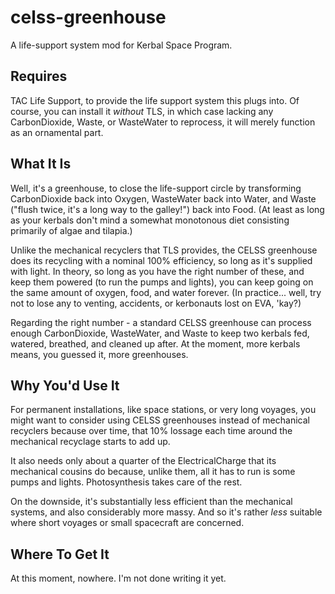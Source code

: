celss-greenhouse
================

A life-support system mod for Kerbal Space Program.

Requires
--------

TAC Life Support, to provide the life support system this plugs into. Of course, you can install it _without_
TLS, in which case lacking any CarbonDioxide, Waste, or WasteWater to reprocess, it will merely function as an
ornamental part.

What It Is
----------

Well, it's a greenhouse, to close the life-support circle by transforming CarbonDioxide back into Oxygen, WasteWater
back into Water, and Waste ("flush twice, it's a long way to the galley!") back into Food. (At least as long as your
kerbals don't mind a somewhat monotonous diet consisting primarily of algae and tilapia.)

Unlike the mechanical recyclers that TLS provides, the CELSS greenhouse does its recycling with a nominal 100%
efficiency, so long as it's supplied with light. In theory, so long as you have the right number of these, and
keep them powered (to run the pumps and lights), you can keep going on the same amount of oxygen, food, and water
forever. (In practice... well, try not to lose any to venting, accidents, or kerbonauts lost on EVA, 'kay?)

Regarding the right number - a standard CELSS greenhouse can process enough CarbonDioxide, WasteWater, and Waste
to keep two kerbals fed, watered, breathed, and cleaned up after. At the moment, more kerbals means, you guessed it,
more greenhouses.

Why You'd Use It
----------------

For permanent installations, like space stations, or very long voyages, you might want to consider using CELSS
greenhouses instead of mechanical recyclers because over time, that 10% lossage each time around the mechanical
recyclage starts to add up.

It also needs only about a quarter of the ElectricalCharge that its mechanical cousins do because, unlike them, all
it has to run is some pumps and lights. Photosynthesis takes care of the rest.

On the downside, it's substantially less efficient than the mechanical systems, and also considerably more massy. And
so it's rather _less_ suitable where short voyages or small spacecraft are concerned.

Where To Get It
---------------

At this moment, nowhere. I'm not done writing it yet.

